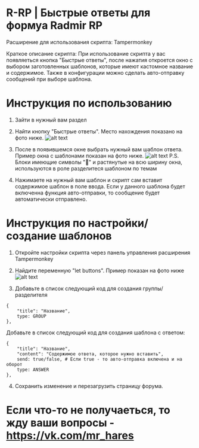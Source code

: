 # R-RP | Быстрые ответы для формуа Radmir RP
Расширение для использования скрипта:
Tampermonkey

Краткое описание скрипта:
При использование скрипта у вас появляеться кнопка "Быстрые ответы", после нажатия откроется окно с выбором заготовленных шаблонов, которые имеют кастомное название и содержимое. Также в конфигурации можно сделать авто-отправку сообщений при выборе шаблона.

# Инструкция по использованию
1. Зайти в нужный вам раздел
   
2. Найти кнопку "Быстрые ответы". Место нахождения показано на фото ниже.
![alt text](https://i.imgur.com/jLzH2nQ.png)

3. После в появившемся окне выбрать нужный вам шаблон ответа. Пример окна с шаблонами показан на фото ниже.
![alt text](https://i.imgur.com/yeLY1eW.png)
P.S. Блоки имеющие символы "📌" и растянутые на всю ширину окна, используются в роле разделитеся шаблоном по темам

4. Нажимаете на нужный вам шаблон и скрипт сам вставит содержимое шаблон в поле ввода. Если у данного шаблона будет включенна функция авто-отправки, то сообщение будет автоматически отправлено.

# Инструкция по настройки/создание шаблонов
1. Откройте настройки скрипта через панель управления расширения Tampermonkey

2. Найдите переменную "let buttons". Пример показан на фото ниже
![alt text](https://i.imgur.com/v9fV729.png)

3. Добавьте в список следующий код для создания группы/разделителя
```
{
    "title": "Название",
    type: GROUP
},
```

Добавьте в список следующий код для создания шаблона с ответом:
```
{
    "title": "Название",
    "content": "Содержимое ответа, которое нужно вставить",
    send: true/false, # Если true - то авто-отправка включена и на оборот
    type: ANSWER
},
```

4. Сохранить изменение и перезагрузить страницу форума.

# Если что-то не получаеться, то жду ваши вопросы - https://vk.com/mr_hares

